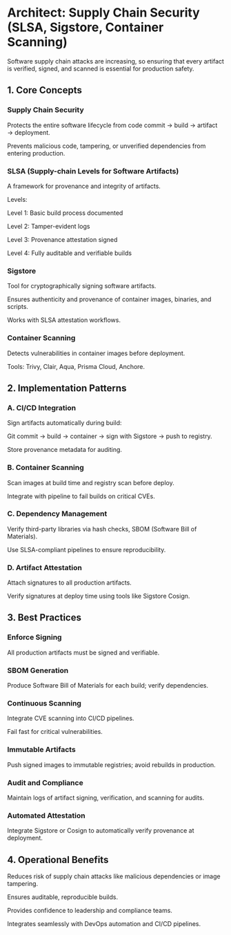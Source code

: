 # Architect: Supply Chain Security (SLSA, Sigstore, Container Scanning)

Software supply chain attacks are increasing, so ensuring that every artifact is verified, signed, and scanned is essential for production safety.

## 1. Core Concepts

### Supply Chain Security

Protects the entire software lifecycle from code commit → build → artifact → deployment.

Prevents malicious code, tampering, or unverified dependencies from entering production.

### SLSA (Supply-chain Levels for Software Artifacts)

A framework for provenance and integrity of artifacts.

Levels:

Level 1: Basic build process documented

Level 2: Tamper-evident logs

Level 3: Provenance attestation signed

Level 4: Fully auditable and verifiable builds

### Sigstore

Tool for cryptographically signing software artifacts.

Ensures authenticity and provenance of container images, binaries, and scripts.

Works with SLSA attestation workflows.

### Container Scanning

Detects vulnerabilities in container images before deployment.

Tools: Trivy, Clair, Aqua, Prisma Cloud, Anchore.

## 2. Implementation Patterns
### A. CI/CD Integration

Sign artifacts automatically during build:

Git commit → build → container → sign with Sigstore → push to registry.

Store provenance metadata for auditing.

### B. Container Scanning

Scan images at build time and registry scan before deploy.

Integrate with pipeline to fail builds on critical CVEs.

### C. Dependency Management

Verify third-party libraries via hash checks, SBOM (Software Bill of Materials).

Use SLSA-compliant pipelines to ensure reproducibility.

### D. Artifact Attestation

Attach signatures to all production artifacts.

Verify signatures at deploy time using tools like Sigstore Cosign.

## 3. Best Practices

### Enforce Signing

All production artifacts must be signed and verifiable.

### SBOM Generation

Produce Software Bill of Materials for each build; verify dependencies.

### Continuous Scanning

Integrate CVE scanning into CI/CD pipelines.

Fail fast for critical vulnerabilities.

### Immutable Artifacts

Push signed images to immutable registries; avoid rebuilds in production.

### Audit and Compliance

Maintain logs of artifact signing, verification, and scanning for audits.

### Automated Attestation

Integrate Sigstore or Cosign to automatically verify provenance at deployment.

## 4. Operational Benefits

Reduces risk of supply chain attacks like malicious dependencies or image tampering.

Ensures auditable, reproducible builds.

Provides confidence to leadership and compliance teams.

Integrates seamlessly with DevOps automation and CI/CD pipelines.